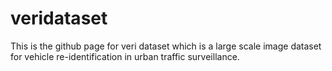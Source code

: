 # veridataset
This is the github page for veri dataset which is a large scale image dataset for vehicle re-identification in urban traffic surveillance.

